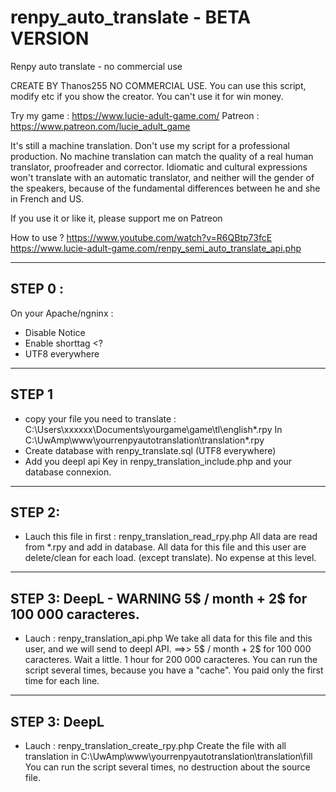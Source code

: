 # renpy_auto_translate - BETA VERSION
Renpy auto translate - no commercial use

CREATE BY Thanos255
NO COMMERCIAL USE.
You can use this script, modify etc if you show the creator.
You can't use it for win money.

Try my game : https://www.lucie-adult-game.com/
Patreon : https://www.patreon.com/lucie_adult_game

It's still a machine translation. Don't use my script for a professional production.
No machine translation can match the quality of a real human translator, proofreader and corrector.
Idiomatic and cultural expressions won't translate with an automatic translator, and neither will the gender of the speakers, because of the fundamental differences between he and she in French and US.

If you use it or like it, please support me on Patreon

How to use ?
https://www.youtube.com/watch?v=R6QBtp73fcE
https://www.lucie-adult-game.com/renpy_semi_auto_translate_api.php

----------------------------------
STEP 0 :
----------------------------------
On your Apache/ngninx : 
- Disable Notice
- Enable shorttag <?
- UTF8 everywhere

----------------------------------
STEP 1
----------------------------------
- copy your file you need to translate :
C:\Users\xxxxxx\Documents\yourgame\game\tl\english\*.rpy
In 
C:\UwAmp\www\yourrenpyautotranslation\translation\*.rpy
- Create database with renpy_translate.sql (UTF8 everywhere)
- Add you deepl api Key in renpy_translation_include.php and your database connexion.

----------------------------------
STEP 2:
----------------------------------
- Lauch this file in first :
renpy_translation_read_rpy.php
All data are read from *.rpy and add in database.
All data for this file and this user are delete/clean for each load. (except translate).
No expense at this level.

----------------------------------
STEP 3: DeepL - WARNING  5$ / month + 2$ for 100 000 caracteres.
----------------------------------
- Lauch :
renpy_translation_api.php
We take all data for this file and this user, and we will send to deepl API.
==>> 5$ / month + 2$ for 100 000 caracteres.
Wait a little. 1 hour for 200 000 caracteres.
You can run the script several times, because you have a "cache". 
You paid only the first time for each line.

----------------------------------
STEP 3: DeepL
----------------------------------
- Lauch :
renpy_translation_create_rpy.php
Create the file with all translation in C:\UwAmp\www\yourrenpyautotranslation\translation\fill\
You can run the script several times, no destruction about the source file.
